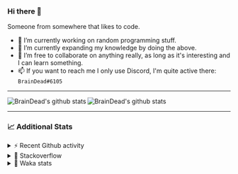### Hi there 👋

Someone from somewhere that likes to code.

- 🔭 I’m currently working on random programming stuff.
- 🌱 I’m currently expanding my knowledge by doing the above.
- 👯 I’m free to collaborate on anything really, as long as it's interesting and I can learn something.
- 📫 If you want to reach me I only use Discord, I'm quite active there: `BrainDead#6105`
<hr>


<img alt="BrainDead's github stats" align="left" src="https://github-readme-stats.vercel.app/api?username=albertopoljak&count_private=true&show_icons=true&theme=radical&hide_border=true"/>
<img alt="BrainDead's github stats" align="left" src="https://github-readme-stats.vercel.app/api/top-langs/?username=albertopoljak&layout=compact&theme=radical&hide_border=true&card_width=250"/>
<br clear="left"/>

<hr>

### 📈 Additional Stats

<details>
  <summary>⚡ Recent Github activity</summary>
  <br/>

  <!--START_SECTION:activity-->
1. 🗣 Commented on [#150](https://github.com/Tortoise-Community/Tortoise-BOT/issues/150) in [Tortoise-Community/Tortoise-BOT](https://github.com/Tortoise-Community/Tortoise-BOT)
2. 🎉 Merged PR [#150](https://github.com/Tortoise-Community/Tortoise-BOT/pull/150) in [Tortoise-Community/Tortoise-BOT](https://github.com/Tortoise-Community/Tortoise-BOT)
3. 🗣 Commented on [#150](https://github.com/Tortoise-Community/Tortoise-BOT/issues/150) in [Tortoise-Community/Tortoise-BOT](https://github.com/Tortoise-Community/Tortoise-BOT)
4. 🗣 Commented on [#150](https://github.com/Tortoise-Community/Tortoise-BOT/issues/150) in [Tortoise-Community/Tortoise-BOT](https://github.com/Tortoise-Community/Tortoise-BOT)
5. 💪 Opened PR [#149](https://github.com/Tortoise-Community/Tortoise-BOT/pull/149) in [Tortoise-Community/Tortoise-BOT](https://github.com/Tortoise-Community/Tortoise-BOT)
  <!--END_SECTION:activity-->
</details>

<details>
  <summary>👀 Stackoverflow</summary>

  [![Omid Nikrah StackOverflow](https://github-readme-stackoverflow.vercel.app/?userID=11311072&theme=dark)](https://stackoverflow.com/users/11311072/braindead)

</details>

<details>
  <summary>🤖 Waka stats</summary>
  <br/>

  <!--START_SECTION:waka-->
![Profile Views](http://img.shields.io/badge/Profile%20Views-10-blue)

![Lines of code](https://img.shields.io/badge/From%20Hello%20World%20I%27ve%20Written-259750%20lines%20of%20code-blue)

**🐱 My Github Data** 

> 🏆 545 Contributions in the Year 2021
 > 
> 📦 148.6 kB Used in Github's Storage 
 > 
> 💼 Opted to Hire
 > 
> 📜 32 Public Repositories 
 > 
> 🔑 8 Private Repositories  
 > 
**I'm an Early 🐤** 

```text
🌞 Morning    125 commits    ████░░░░░░░░░░░░░░░░░░░░░   18.49% 
🌆 Daytime    247 commits    █████████░░░░░░░░░░░░░░░░   36.54% 
🌃 Evening    206 commits    ███████░░░░░░░░░░░░░░░░░░   30.47% 
🌙 Night      98 commits     ███░░░░░░░░░░░░░░░░░░░░░░   14.5%

```
📅 **I'm Most Productive on Tuesday** 

```text
Monday       115 commits    ████░░░░░░░░░░░░░░░░░░░░░   17.01% 
Tuesday      122 commits    ████░░░░░░░░░░░░░░░░░░░░░   18.05% 
Wednesday    119 commits    ████░░░░░░░░░░░░░░░░░░░░░   17.6% 
Thursday     111 commits    ████░░░░░░░░░░░░░░░░░░░░░   16.42% 
Friday       75 commits     ██░░░░░░░░░░░░░░░░░░░░░░░   11.09% 
Saturday     56 commits     ██░░░░░░░░░░░░░░░░░░░░░░░   8.28% 
Sunday       78 commits     ███░░░░░░░░░░░░░░░░░░░░░░   11.54%

```


📊 **This Week I Spent My Time On** 

```text
💬 Programming Languages: 
Python                   30 hrs 10 mins      █████████████████████░░░░   84.6% 
XML                      3 hrs 11 mins       ██░░░░░░░░░░░░░░░░░░░░░░░   8.93% 
Other                    1 hr 47 mins        █░░░░░░░░░░░░░░░░░░░░░░░░   5.02% 
Markdown                 12 mins             ░░░░░░░░░░░░░░░░░░░░░░░░░   0.56% 
Gettext Catalog          10 mins             ░░░░░░░░░░░░░░░░░░░░░░░░░   0.51%

🐱‍💻 Projects: 
odoo_14_fresh            33 hrs 46 mins      ███████████████████████░░   94.71% 
testing                  1 hr 3 mins         ░░░░░░░░░░░░░░░░░░░░░░░░░   2.96% 
test                     28 mins             ░░░░░░░░░░░░░░░░░░░░░░░░░   1.35% 
oib-validation           16 mins             ░░░░░░░░░░░░░░░░░░░░░░░░░   0.76% 
studioplus_hr            3 mins              ░░░░░░░░░░░░░░░░░░░░░░░░░   0.15%

💻 Operating System: 
Linux                    34 hrs 19 mins      ████████████████████████░   96.25% 
Windows                  1 hr 20 mins        █░░░░░░░░░░░░░░░░░░░░░░░░   3.75%

```

**I Mostly Code in Python** 

```text
Python                   28 repos            ████████████████████░░░░░   80.0% 
Java                     4 repos             ██░░░░░░░░░░░░░░░░░░░░░░░   11.43% 
TypeScript               1 repo              ░░░░░░░░░░░░░░░░░░░░░░░░░   2.86% 
JavaScript               1 repo              ░░░░░░░░░░░░░░░░░░░░░░░░░   2.86% 
HTML                     1 repo              ░░░░░░░░░░░░░░░░░░░░░░░░░   2.86%

```



 Last Updated on 03/10/2021
<!--END_SECTION:waka-->
</details>
